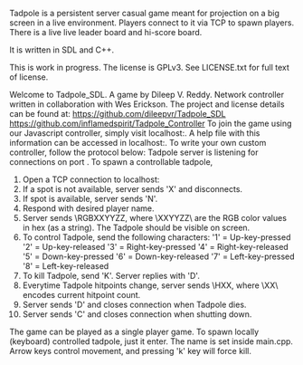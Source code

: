 Tadpole is a persistent server casual game meant for projection on a big screen in a live environment. Players connect to it via TCP to spawn players. There is a live live leader board and hi-score board.

It is written in SDL and C++.

This is work in progress.
The license is GPLv3. See LICENSE.txt for full text of license.

Welcome to Tadpole_SDL.
A game by Dileep V. Reddy.
Network controller written in collaboration with Wes Erickson.
The project and license details can be found at:
https://github.com/dileepvr/Tadpole_SDL
https://github.com/inflamedspirit/Tadpole_Controller
To join the game using our Javascript controller, simply visit localhost:<JAVAPORT>.
A help file with this information can be accessed in localhost:<HELPPORT>.
To write your own custom controller, follow the protocol below:
Tadpole server is listening for connections on port <PORT>.
To spawn a controllable tadpole,
1. Open a TCP connection to localhost:<PORT>
2. If a spot is not available, server sends 'X' and disconnects.
3. If spot is available, server sends 'N'.
4. Respond with desired player name.
5. Server sends \RGBXXYYZZ\, where \XXYYZZ\ are the RGB color values in hex (as a string). The Tadpole should be visible on screen.
6. To control Tadpole, send the following characters:
'1' = Up-key-pressed
'2' = Up-key-released
'3' = Right-key-pressed
'4' = Right-key-released
'5' = Down-key-pressed
'6' = Down-key-released
'7' = Left-key-pressed
'8' = Left-key-released
7. To kill Tadpole, send 'K'. Server replies with 'D'.
8. Everytime Tadpole hitpoints change, server sends \HXX\, where \XX\ encodes current hitpoint count.
9. Server sends 'D' and closes connection when Tadpole dies.
10. Server sends 'C' and closes connection when shutting down.

The game can be played as a single player game. To spawn locally (keyboard) controlled tadpole, just it enter. The name is set inside main.cpp. Arrow keys control movement, and pressing 'k' key will force kill.

